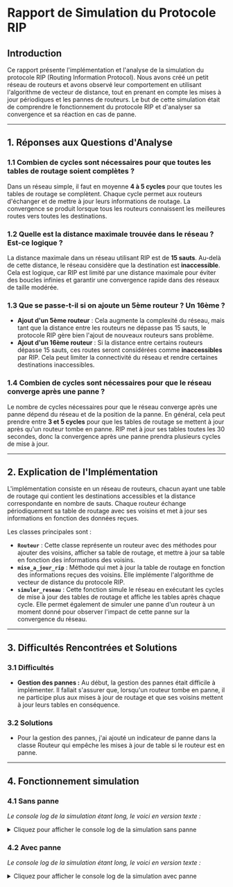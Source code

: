 # Rapport de Simulation du Protocole RIP

## Introduction

Ce rapport présente l'implémentation et l'analyse de la simulation du protocole RIP (Routing Information Protocol). Nous avons créé un petit réseau de routeurs et avons observé leur comportement en utilisant l'algorithme de vecteur de distance, tout en prenant en compte les mises à jour périodiques et les pannes de routeurs. Le but de cette simulation était de comprendre le fonctionnement du protocole RIP et d'analyser sa convergence et sa réaction en cas de panne.

---

## 1. Réponses aux Questions d'Analyse

### 1.1 Combien de cycles sont nécessaires pour que toutes les tables de routage soient complètes ?

Dans un réseau simple, il faut en moyenne **4 à 5 cycles** pour que toutes les tables de routage se complètent. Chaque cycle permet aux routeurs d'échanger et de mettre à jour leurs informations de routage. La convergence se produit lorsque tous les routeurs connaissent les meilleures routes vers toutes les destinations.

### 1.2 Quelle est la distance maximale trouvée dans le réseau ? Est-ce logique ?

La distance maximale dans un réseau utilisant RIP est de **15 sauts**. Au-delà de cette distance, le réseau considère que la destination est **inaccessible**. Cela est logique, car RIP est limité par une distance maximale pour éviter des boucles infinies et garantir une convergence rapide dans des réseaux de taille modérée.

### 1.3 Que se passe-t-il si on ajoute un 5ème routeur ? Un 16ème ?

- **Ajout d'un 5ème routeur** : Cela augmente la complexité du réseau, mais tant que la distance entre les routeurs ne dépasse pas 15 sauts, le protocole RIP gère bien l'ajout de nouveaux routeurs sans problème.
- **Ajout d'un 16ème routeur** : Si la distance entre certains routeurs dépasse 15 sauts, ces routes seront considérées comme **inaccessibles** par RIP. Cela peut limiter la connectivité du réseau et rendre certaines destinations inaccessibles.

### 1.4 Combien de cycles sont nécessaires pour que le réseau converge après une panne ?

Le nombre de cycles nécessaires pour que le réseau converge après une panne dépend du réseau et de la position de la panne. En général, cela peut prendre entre **3 et 5 cycles** pour que les tables de routage se mettent à jour après qu'un routeur tombe en panne. RIP met à jour ses tables toutes les 30 secondes, donc la convergence après une panne prendra plusieurs cycles de mise à jour.

---

## 2. Explication de l'Implémentation

L'implémentation consiste en un réseau de routeurs, chacun ayant une table de routage qui contient les destinations accessibles et la distance correspondante en nombre de sauts. Chaque routeur échange périodiquement sa table de routage avec ses voisins et met à jour ses informations en fonction des données reçues.

Les classes principales sont :

- **`Routeur`** : Cette classe représente un routeur avec des méthodes pour ajouter des voisins, afficher sa table de routage, et mettre à jour sa table en fonction des informations des voisins.
- **`mise_a_jour_rip`** : Méthode qui met à jour la table de routage en fonction des informations reçues des voisins. Elle implémente l'algorithme de vecteur de distance du protocole RIP.
- **`simuler_reseau`** : Cette fonction simule le réseau en exécutant les cycles de mise à jour des tables de routage et affiche les tables après chaque cycle. Elle permet également de simuler une panne d'un routeur à un moment donné pour observer l'impact de cette panne sur la convergence du réseau.

---

## 3. Difficultés Rencontrées et Solutions

### 3.1 Difficultés

- **Gestion des pannes :** Au début, la gestion des pannes était difficile à implémenter. Il fallait s'assurer que, lorsqu'un routeur tombe en panne, il ne participe plus aux mises à jour de routage et que ses voisins mettent à jour leurs tables en conséquence.

### 3.2 Solutions

- Pour la gestion des pannes, j'ai ajouté un indicateur de panne dans la classe Routeur qui empêche les mises à jour de table si le routeur est en panne.

---

## 4. Fonctionnement simulation

### 4.1 Sans panne

_Le console log de la simulation étant long, le voici en version texte :_

<details><summary>Cliquez pour afficher le console log de la simulation sans panne</summary>

```
=== Début de la simulation ===

Cycle 1
Table de routage de R1:
Vers R2 via R2 : distance 1
Vers R3 via R2 : distance 2

---

Table de routage de R2:
Vers R1 via R1 : distance 1
Vers R3 via R3 : distance 1
Vers R4 via R3 : distance 2

---

Table de routage de R3:
Vers R2 via R2 : distance 1
Vers R4 via R4 : distance 1
Vers R1 via R2 : distance 2

---

Table de routage de R4:
Vers R3 via R3 : distance 1
Vers R2 via R3 : distance 2
Vers R1 via R3 : distance 3

---

Cycle 2
Table de routage de R1:
Vers R2 via R2 : distance 1
Vers R3 via R2 : distance 2
Vers R4 via R2 : distance 3

---

Table de routage de R2:
Vers R1 via R1 : distance 1
Vers R3 via R3 : distance 1
Vers R4 via R3 : distance 2

---

Table de routage de R3:
Vers R2 via R2 : distance 1
Vers R4 via R4 : distance 1
Vers R1 via R2 : distance 2

---

Table de routage de R4:
Vers R3 via R3 : distance 1
Vers R2 via R3 : distance 2
Vers R1 via R3 : distance 3

---

Cycle 3
Table de routage de R1:
Vers R2 via R2 : distance 1
Vers R3 via R2 : distance 2
Vers R4 via R2 : distance 3

---

Table de routage de R2:
Vers R1 via R1 : distance 1
Vers R3 via R3 : distance 1
Vers R4 via R3 : distance 2

---

Table de routage de R3:
Vers R2 via R2 : distance 1
Vers R4 via R4 : distance 1
Vers R1 via R2 : distance 2

---

Table de routage de R4:
Vers R3 via R3 : distance 1
Vers R2 via R3 : distance 2
Vers R1 via R3 : distance 3

---

Convergence atteinte en 3 cycles!
=== Fin de la simulation ===

```

</details>

### 4.2 Avec panne

_Le console log de la simulation étant long, le voici en version texte :_

<details><summary>Cliquez pour afficher le console log de la simulation avec panne</summary>

```
=== Début de la simulation ===

Cycle 1
Table de routage de RP1:
Vers RP2 via RP2 : distance 1
Vers RP3 via RP2 : distance 2
----------------------------------------
Table de routage de RP2:
Vers RP1 via RP1 : distance 1
Vers RP3 via RP3 : distance 1
Vers RP4 via RP3 : distance 2
----------------------------------------
Table de routage de RP3:
Vers RP2 via RP2 : distance 1
Vers RP4 via RP4 : distance 1
Vers RP1 via RP2 : distance 2
----------------------------------------
Table de routage de RP4:
Vers RP3 via RP3 : distance 1
Vers RP2 via RP3 : distance 2
Vers RP1 via RP3 : distance 3
----------------------------------------

*** Panne du routeur RP1 ***

--== Le routeur RP1 est en panne ==--

Cycle 2
Table de routage de RP1:
----------------------------------------
Table de routage de RP2:
Vers RP3 via RP3 : distance 1
Vers RP4 via RP3 : distance 2
Vers RP1 via RP3 : distance 3
----------------------------------------
Table de routage de RP3:
Vers RP2 via RP2 : distance 1
Vers RP4 via RP4 : distance 1
Vers RP1 via RP2 : distance 2
----------------------------------------
Table de routage de RP4:
Vers RP3 via RP3 : distance 1
Vers RP2 via RP3 : distance 2
Vers RP1 via RP3 : distance 3
----------------------------------------

Cycle 3
Table de routage de RP1:
----------------------------------------
Table de routage de RP2:
Vers RP3 via RP3 : distance 1
Vers RP4 via RP3 : distance 2
Vers RP1 via RP3 : distance 3
----------------------------------------
Table de routage de RP3:
Vers RP2 via RP2 : distance 1
Vers RP4 via RP4 : distance 1
Vers RP1 via RP2 : distance 2
----------------------------------------
Table de routage de RP4:
Vers RP3 via RP3 : distance 1
Vers RP2 via RP3 : distance 2
Vers RP1 via RP3 : distance 3
----------------------------------------

Convergence atteinte en 3 cycles!
=== Fin de la simulation ===
```

</details>
